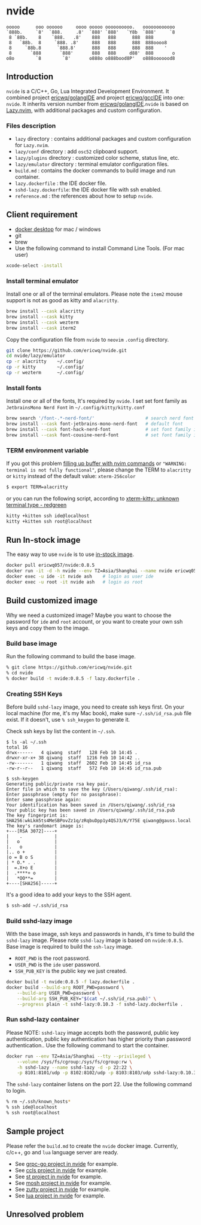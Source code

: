 # nvide

```text
ooooo      ooo oooooo     oooo ooooo oooooooooo.   oooooooooooo
`888b.     `8'  `888.     .8'  `888' `888'   `Y8b  `888'     `8
 8 `88b.    8    `888.   .8'    888   888      888  888
 8   `88b.  8     `888. .8'     888   888      888  888oooo8
 8     `88b.8      `888.8'      888   888      888  888    '
 8       `888       `888'       888   888     d88'  888       o
o8o        `8        `8'       o888o o888bood8P'   o888ooooood8
```

## Introduction

`nvide` is a C/C++, Go, Lua Integrated Development Environment.  It combined project [ericwq/golangIDE](https://github.com/ericwq/golangIDE) and project [ericwq/gccIDE](https://github.com/ericwq/gccIDE) into one: `nvide`. It inherits version number from [ericwq/golangIDE](https://github.com/ericwq/golangIDE).`nvide` is based on [Lazy.nvim](https://www.lazyvim.org/), with additional packages and custom configuration.

### Files description

- `lazy` directory : contains additional packages and custom configuration for `Lazy.nvim`.
- `lazy/conf` directory : add `osc52` clipboard support.
- `lazy/plugins` directory : customized color scheme, status line, etc.
- `lazy/emulator` directory : terminal emulator configuration files.
- `build.md` : contains the docker commands to build image and run container.
- `lazy.dockerfile` : the IDE docker file.
- `sshd-lazy.dockerfile`: the IDE docker file with ssh enabled.
- `reference.md` : the references about how to setup `nvide`.

## Client requirement

- [docker desktop](https://www.docker.com/products/docker-desktop) for mac / windows
- git
- brew
- Use the following command to install Command Line Tools. (For mac user)
```sh 
xcode-select -install
```

### Install terminal emulator

Install one or all of the terminal emulators. Please note the `item2` mouse support is not as good as kitty and `alacritty`.

```sh
brew install --cask alacritty
brew install --cask kitty
brew install --cask wezterm
brew install --cask iterm2
```

Copy the configuration file from `nvide` to `neovim` `.config` directory.

```sh
git clone https://github.com/ericwq/nvide.git
cd nvide/lazy/emulator
cp -r alacritty    ~/.config/
cp -r kitty        ~/.config/
cp -r wezterm      ~/.config/
```

### Install fonts

Install one or all of the fonts, It's required by `nvide`. I set set font family as `JetbrainsMono Nerd Font` in `~/.config/kitty/kitty.conf`

```sh
brew search '/font-.*-nerd-font/'                   # search nerd font
brew install --cask font-jetbrains-mono-nerd-font   # default font
brew install --cask font-hack-nerd-font             # set font family if choose this
brew install --cask font-cousine-nerd-font          # set font family if choose this
```

### TERM environment variable

If you got this problem [filling up buffer with nvim commands](https://github.com/NvChad/NvChad/issues/926) or `"WARNING: terminal is not fully functional"`, please change the TERM to `alacritty` or `kitty` instead of the default value: `xterm-256color`

```sh
$ export TERM=alacritty
```
or you can run the following script, according to [xterm-kitty: unknown terminal type - redgreen](https://redgreen.no/2020/05/10/kitty-unknown-terminal-type.html#:~:text=In%20order%20to%20copy%20over%20a%20terminfo%20file,on%20every%20session%20from%20kitty%20in%20the%20future.)
```sh
kitty +kitten ssh ide@localhost
kitty +kitten ssh root@localhost
```

## Run In-stock image

The easy way to use `nvide` is to use [in-stock image](https://hub.docker.com/repository/docker/ericwq057/nvide).

```sh
docker pull ericwq057/nvide:0.8.5
docker run -it -d -h nvide --env TZ=Asia/Shanghai --name nvide ericwq057/nvide:0.8.5
docker exec -u ide -it nvide ash    # login as user ide
docker exec -u root -it nvide ash   # login as root
```
## Build customized image

Why we need a customized image? Maybe you want to choose the password for `ide` and `root` account, or you want to create your own ssh keys and copy them to the image.

### Build base image

Run the following command to build the base image.

```sh
% git clone https://github.com/ericwq/nvide.git
% cd nvide
% docker build -t nvide:0.8.5 -f lazy.dockerfile .
```

### Creating SSH Keys

Before build `sshd-lazy` image, you need to create ssh keys first. On your local machine (for me, it's my Mac book), make sure `~/.ssh/id_rsa.pub` file exist. If it doesn't, use `% ssh_keygen` to generate it.

Check ssh keys by list the content in `~/.ssh`.
```
$ ls -al ~/.ssh
total 16
drwx------   4 qiwang  staff   128 Feb 10 14:45 .
drwxr-xr-x+ 38 qiwang  staff  1216 Feb 10 14:42 ..
-rw-------   1 qiwang  staff  2602 Feb 10 14:45 id_rsa
-rw-r--r--   1 qiwang  staff   572 Feb 10 14:45 id_rsa.pub
```

```
$ ssh-keygen
Generating public/private rsa key pair.
Enter file in which to save the key (/Users/qiwang/.ssh/id_rsa):
Enter passphrase (empty for no passphrase):
Enter same passphrase again:
Your identification has been saved in /Users/qiwang/.ssh/id_rsa
Your public key has been saved in /Users/qiwang/.ssh/id_rsa.pub
The key fingerprint is:
SHA256:wkLkm5ts4MeSBPovZz1q/zRqbuDpp1y4QSJ3/K/Y75E qiwang@gauss.local
The key's randomart image is:
+---[RSA 3072]----+
|    .            |
|   o             |
|.   o            |
|.. o +           |
|o = B o S        |
| * O.* . .       |
|  =.X+o E        |
|  .****+ o       |
|   *OO**=        |
+----[SHA256]-----+
```

It's a good idea to add your keys to the SSH agent.
```sh
$ ssh-add ~/.ssh/id_rsa
```

### Build sshd-lazy image

With the base image, ssh keys and passwords in hands, it's time to build the `sshd-lazy` image. Please note `sshd-lazy` image is based on `nvide:0.8.5`. Base image is required to build the `ssh-lazy` image.

- `ROOT_PWD` is the root password.
- `USER_PWD` is the `ide` user password.
- `SSH_PUB_KEY` is the public key we just created.

```sh
docker build -t nvide:0.8.5 -f lazy.dockerfile .
docker build --build-arg ROOT_PWD=password \
	--build-arg USER_PWD=password \
	--build-arg SSH_PUB_KEY="$(cat ~/.ssh/id_rsa.pub)" \
	--progress plain -t sshd-lazy:0.10.3 -f sshd-lazy.dockerfile .
```


### Run sshd-lazy container

Please NOTE: `sshd-lazy` image accepts both the password, public key authentication, public key authentication has higher priority than password authentication.. Use the following command to start the container.

```sh
docker run --env TZ=Asia/Shanghai --tty --privileged \
    --volume /sys/fs/cgroup:/sys/fs/cgroup:rw \
    -h sshd-lazy --name sshd-lazy -d -p 22:22 \
    -p 8101:8101/udp -p 8102:8102/udp -p 8103:8103/udp sshd-lazy:0.10.3
```

The `sshd-lazy` container listens on the port 22. Use the following command to login.

```sh
% rm ~/.ssh/known_hosts*
% ssh ide@localhost
% ssh root@localhost
```

<!-- Or you can login to the SSH/mosh container. -->
<!---->
<!-- ```sh -->
<!-- $ mosh ide@localhost -->
<!-- $ mosh root@localhost -->
<!-- ``` -->

## Sample project

Please refer the `build.md` to create the `nvide` docker image. Currently, c/c++, go and `lua` language server are ready.

- See [grpc-go project in nvide](reference.md#grpc-go-project-in-nvide) for example.
- See [ccls project in nvide](reference.md#ccls-project-in-nvide) for example.
- See [st project in nvide](https://github.com/ericwq/examples/blob/main/tty/ref.md#st) for example.
- See [mosh project in nvide](https://github.com/ericwq/examples/blob/main/tty/ref.md#mosh) for example.
- See [zutty project in nvide](https://github.com/ericwq/examples/blob/main/tty/ref.md#zutty) for example.
- See [lua project in nvide](reference.md#lua-project-in-nvide) for example.

## Unresolved problem

<!-- - `neovim` text color doesn't work for `mosh` connection, while it works for `ssh` connection. see [Any chance we could get a new release? #1115](https://github.com/mobile-shell/mosh/issues/1115) -->
<!-- - For `clangd`, cross-file navigation may result the single file mode. -->
<!-- - It's not intuitive to operate the [reference or implementation quickfix window](reference.md#reference-or-implementation-quickfix-window). -->

